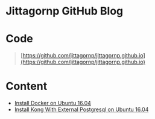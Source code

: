 # Jittagornp GitHub Blog

# Code

> [https://github.com/jittagornp/jittagornp.github.io](https://github.com/jittagornp/jittagornp.github.io)

# Content

- [Install Docker on Ubuntu 16.04](install_docker_on_ubuntu_1604.md)
- [Install Kong With External Postgresql on Ubuntu 16.04](install_kong_with_external_postgresql_on_ubuntu1604.md)
